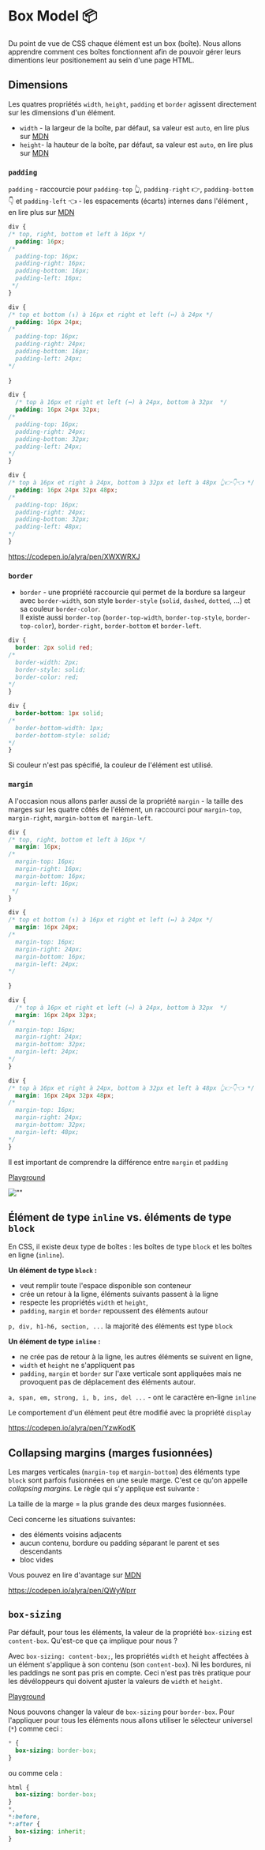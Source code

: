 # Box Model 📦

Du point de vue de CSS chaque élément est un box (boîte). Nous allons apprendre comment ces boîtes fonctionnent afin de pouvoir gérer leurs dimentions leur positionement au sein d'une page HTML.

## Dimensions

Les quatres  propriétés `width`, `height`, `padding` et `border` agissent directement sur les dimensions d'un élément.

- `width` - la largeur de la boîte, par défaut, sa valeur est `auto`, en lire plus sur [MDN](https://developer.mozilla.org/fr/docs/Web/CSS/width)
- `height`- la hauteur de la boîte, par défaut, sa valeur est `auto`, en lire plus sur [MDN](https://developer.mozilla.org/fr/docs/Web/CSS/height)

### `padding`

`padding` - raccourcie pour `padding-top` 👆, `padding-right` 👉, `padding-bottom` 👇 et `padding-left` 👈 - les espacements (écarts) internes dans l'élément , en lire plus sur [MDN](https://developer.mozilla.org/fr/docs/Web/CSS/padding)



```css
div {
/* top, right, bottom et left à 16px */
  padding: 16px;
/*
  padding-top: 16px;
  padding-right: 16px;
  padding-bottom: 16px;
  padding-left: 16px;
 */
}
```

```css
div {
/* top et bottom (↕️) à 16px et right et left (↔️) à 24px */
  padding: 16px 24px;
/*
  padding-top: 16px;
  padding-right: 24px;
  padding-bottom: 16px;
  padding-left: 24px;
*/
  
}
```

```css
div {
  /* top à 16px et right et left (↔️) à 24px, bottom à 32px  */
  padding: 16px 24px 32px;
/*
  padding-top: 16px;
  padding-right: 24px;
  padding-bottom: 32px;
  padding-left: 24px;
*/
}
```

```css
div {
/* top à 16px et right à 24px, bottom à 32px et left à 48px 👆👉👇👈 */
  padding: 16px 24px 32px 48px;
/*
  padding-top: 16px;
  padding-right: 24px;
  padding-bottom: 32px;
  padding-left: 48px;
*/
}
```

https://codepen.io/alyra/pen/XWXWRXJ

### `border`

- `border` - une propriété raccourcie qui permet de la bordure sa largeur avec `border-width`, son style `border-style` (`solid`, `dashed`, `dotted`, ...) et sa couleur `border-color`.  
Il existe aussi `border-top` (`border-top-width`, `border-top-style`, `border-top-color`), `border-right`, `border-bottom` et `border-left`.

```css
div {
  border: 2px solid red;
/*
  border-width: 2px;
  border-style: solid;
  border-color: red;
*/
}
```

```css
div {
  border-bottom: 1px solid;
/*
  border-bottom-width: 1px;
  border-bottom-style: solid;
*/
}
```

Si couleur n'est pas spécifié, la couleur de l'élément est utilisé.

### `margin`

A l'occasion nous allons parler aussi de la propriété `margin` - la taille des marges sur les quatre côtés de l'élément, un raccourci pour `margin-top`, `margin-right`, `margin-bottom` et` margin-left`.

```css
div {
/* top, right, bottom et left à 16px */
  margin: 16px;
/*
  margin-top: 16px;
  margin-right: 16px;
  margin-bottom: 16px;
  margin-left: 16px;
 */
}
```

```css
div {
/* top et bottom (↕️) à 16px et right et left (↔️) à 24px */
  margin: 16px 24px;
/*
  margin-top: 16px;
  margin-right: 24px;
  margin-bottom: 16px;
  margin-left: 24px;
*/
  
}
```

```css
div {
  /* top à 16px et right et left (↔️) à 24px, bottom à 32px  */
  margin: 16px 24px 32px;
/*
  margin-top: 16px;
  margin-right: 24px;
  margin-bottom: 32px;
  margin-left: 24px;
*/
}
```

```css
div {
/* top à 16px et right à 24px, bottom à 32px et left à 48px 👆👉👇👈 */
  margin: 16px 24px 32px 48px;
/*
  margin-top: 16px;
  margin-right: 24px;
  margin-bottom: 32px;
  margin-left: 48px;
*/
}
```

Il est important de comprendre la différence entre `margin` et `padding`

[Playground](https://cdpn.io/alyra/debug/NWRKLWy)

![""](https://wptemplates.pehaa.com/assets/alyra/margin-padding.png)

## Élément de type `inline`  vs. éléments de type `block`

En CSS, il existe deux type de boîtes : les boîtes de type `block` et les boîtes en ligne (`inline`).

**Un élément de type `block`  :**

- veut remplir toute l'espace disponible  son conteneur
- crée un retour à la ligne, éléments suivants passent à la ligne
- respecte les propriétés `width` et `height`, 
- `padding`, `margin` et `border` repoussent des éléments autour

`p, div, h1-h6, section, ...` la majorité des éléments est type `block`

**Un élément de type `inline` :**

- ne crée pas de retour à la ligne, les autres éléments se suivent en ligne,
- `width` et `height` ne s'appliquent pas
- `padding`, `margin` et `border` sur l'axe verticale sont appliquées mais ne provoquent pas de déplacement des éléments autour.

`a, span, em, strong, i, b, ins, del ...` - ont le caractère en-ligne `inline`

Le comportement d'un élément peut être modifié avec la propriété `display`

https://codepen.io/alyra/pen/YzwKodK

## Collapsing margins (marges fusionnées)

Les marges verticales (`margin-top` et `margin-bottom`) des éléments type `block` sont parfois fusionnées en une seule marge.  C'est ce qu'on appelle _collapsing margins._
Le règle qui s'y applique est suivante :

La taille de la marge = la plus grande des deux marges fusionnées. 

Ceci concerne les situations suivantes:

- des éléments voisins adjacents
- aucun contenu, bordure ou padding séparant le parent et ses descendants
- bloc vides

Vous pouvez en lire d'avantage sur [MDN](https://developer.mozilla.org/fr/docs/Web/CSS/Mod%C3%A8le_de_bo%C3%AEte_CSS/Fusion_des_marges)

https://codepen.io/alyra/pen/QWyWprr

## `box-sizing`

Par défault, pour tous les éléments, la valeur de la propriété `box-sizing` est `content-box`. Qu'est-ce que ça implique pour nous ?

Avec `box-sizing: content-box;`, les propriétés `width` et `height` affectées à un élément s'applique à son contenu (son `content-box`). Ni les bordures, ni les paddings ne sont pas pris en compte. Ceci n'est pas très pratique pour les dévéloppeurs qui doivent ajuster la valeurs de  `width` et `height`.

[Playground](https://cdpn.io/alyra/debug/416abba364963b2efce1b467ed776f87)

Nous pouvons changer la valeur de `box-sizing` pour `border-box`. Pour l'appliquer pour tous les éléments nous allons utiliser le sélecteur universel (`*`) comme ceci :

```css
* {
  box-sizing: border-box;
}
```

ou comme cela :

```css
html {
  box-sizing: border-box;
}
*,
*:before,
*:after {
  box-sizing: inherit;
}
```

